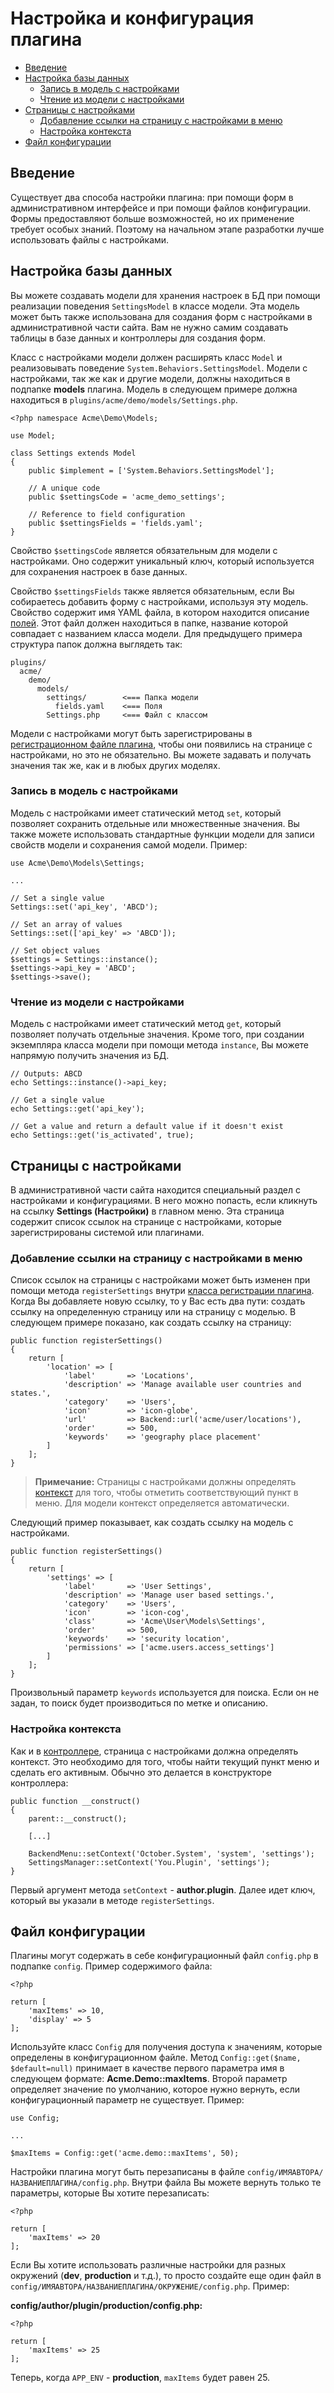 # Настройка и конфигурация плагина

- [Введение](#introduction)
- [Настройка базы данных](#database-settings)
    - [Запись в модель с настройками](#writing-settings)
    - [Чтение из модели с настройками](#reading-settings)
- [Страницы с настройками](#backend-pages)
    - [Добавление ссылки на страницу с настройками в меню](#link-registration)
    - [Настройка контекста](#settings-page-context)
- [Файл конфигурации](#file-configuration)

<a name="introduction" class="anchor"></a>
## Введение

Существует два способа настройки плагина: при помощи форм в административном интерфейсе и при помощи файлов конфигурации. Формы предоставляют больше возможностей, но их применение требует особых знаний. Поэтому на начальном этапе разработки лучше использовать файлы с настройками.

<a name="database-settings" class="anchor"></a>
## Настройка базы данных

Вы можете создавать модели для хранения настроек в БД при помощи реализации поведения `SettingsModel` в классе модели. Эта модель может быть также использована для создания форм с настройками в административной части сайта. Вам не нужно самим создавать таблицы в базе данных и контроллеры для создания форм.

Класс с настройками модели должен расширять класс `Model` и реализовывать поведение `System.Behaviors.SettingsModel`. Модели с настройками, так же как и другие модели, должны находиться в подпапке **models** плагина. Модель в следующем примере должна находиться в `plugins/acme/demo/models/Settings.php`.

    <?php namespace Acme\Demo\Models;

    use Model;

    class Settings extends Model
    {
        public $implement = ['System.Behaviors.SettingsModel'];

        // A unique code
        public $settingsCode = 'acme_demo_settings';

        // Reference to field configuration
        public $settingsFields = 'fields.yaml';
    }

Свойство `$settingsCode` является обязательным для модели с настройками. Оно содержит уникальный ключ, который используется для сохранения настроек в базе данных.

Свойство `$settingsFields` также является обязательным, если Вы собираетесь добавить форму с настройками, используя эту модель. Свойство содержит имя YAML файла, в котором находится описание [полей](./backend-forms). Этот файл должен находиться в папке, название которой совпадает с названием класса модели. Для предыдущего примера структура папок должна выглядеть так:

    plugins/
      acme/
        demo/
          models/
            settings/        <=== Папка модели
              fields.yaml    <=== Поля
            Settings.php     <=== Файл с классом

Модели с настройками могут быть зарегистрированы в [регистрационном файле плагина](./plugin-registration#backend-settings), чтобы они появились на странице с настройками, но это не обязательно. Вы можете задавать и получать значения так же, как и в любых других моделях.

<a name="writing-settings" class="anchor"></a>
### Запись в модель с настройками

Модель с настройками имеет статический метод `set`, который позволяет сохранить отдельные или множественные значения. Вы также можете использовать стандартные функции модели для записи свойств модели и сохранения самой модели. Пример:

    use Acme\Demo\Models\Settings;

    ...

    // Set a single value
    Settings::set('api_key', 'ABCD');

    // Set an array of values
    Settings::set(['api_key' => 'ABCD']);

    // Set object values
    $settings = Settings::instance();
    $settings->api_key = 'ABCD';
    $settings->save();

<a name="reading-settings" class="anchor"></a>
### Чтение из модели с настройками

Модель с настройками имеет статический метод `get`, который позволяет получать отдельные значения. Кроме того, при создании экземпляра класса модели при помощи метода `instance`, Вы можете напрямую получить значения из БД.

    // Outputs: ABCD
    echo Settings::instance()->api_key;

    // Get a single value
    echo Settings::get('api_key');

    // Get a value and return a default value if it doesn't exist
    echo Settings::get('is_activated', true);


<a name="backend-pages" class="anchor"></a>
## Страницы с настройками

В административной части сайта находится специальный раздел с настройками и конфигурациями. В него можно попасть, если кликнуть на ссылку **Settings (Настройки)** в главном меню. Эта страница содержит список ссылок на странице с настройками, которые зарегистрированы системой или плагинами.

<a name="link-registration" class="anchor"></a>
### Добавление ссылки на страницу с настройками в меню

Список ссылок на страницы с настройками может быть изменен при помощи метода `registerSettings` внутри [класса регистрации плагина](./plugin-registration#registration-file). Когда Вы добавляете новую ссылку, то у Вас есть два пути: создать ссылку на определенную страницу или на страницу с моделью. В следующем примере показано, как создать ссылку на страницу:

    public function registerSettings()
    {
        return [
            'location' => [
                'label'       => 'Locations',
                'description' => 'Manage available user countries and states.',
                'category'    => 'Users',
                'icon'        => 'icon-globe',
                'url'         => Backend::url('acme/user/locations'),
                'order'       => 500,
                'keywords'    => 'geography place placement'
            ]
        ];
    }

> **Примечание:** Страницы с настройками должны определять [контекст](./plugin-settings#settings-page-context) для того, чтобы отметить соответствующий пункт в меню. Для модели контекст определяется автоматически.

Следующий пример показывает, как создать ссылку на модель с настройками.

    public function registerSettings()
    {
        return [
            'settings' => [
                'label'       => 'User Settings',
                'description' => 'Manage user based settings.',
                'category'    => 'Users',
                'icon'        => 'icon-cog',
                'class'       => 'Acme\User\Models\Settings',
                'order'       => 500,
                'keywords'    => 'security location',
                'permissions' => ['acme.users.access_settings']
            ]
        ];
    }

Произвольный параметр `keywords` используется для поиска. Если он не задан, то поиск будет производиться по метке и описанию.

<a name="settings-page-context" class="anchor"></a>
### Настройка контекста

Как и в [контроллере](./backend-controllers-views-ajax#navigation-context), страница с настройками должна определять контекст. Это необходимо для того, чтобы найти текущий пункт меню и сделать его активным. Обычно это делается в конструкторе контроллера:

    public function __construct()
    {
        parent::__construct();

        [...]

        BackendMenu::setContext('October.System', 'system', 'settings');
        SettingsManager::setContext('You.Plugin', 'settings');
    }

Первый аргумент метода `setContext` - **author.plugin**. Далее идет ключ, который вы указали в методе `registerSettings`.

<a name="file-configuration" class="anchor"></a>
## Файл конфигурации

Плагины могут содержать в себе конфигурационный файл `config.php` в подпапке `config`. Пример содержимого файла:

    <?php

    return [
        'maxItems' => 10,
        'display' => 5
    ];

Используйте класс `Config` для получения доступа к значениям, которые определены в конфигурационном файле. Метод `Config::get($name, $default=null)` принимает в качестве первого параметра имя в следующем формате: **Acme.Demo::maxItems**. Второй параметр определяет значение по умолчанию, которое нужно вернуть, если конфигурационный параметр не существует. Пример:

    use Config;

    ...

    $maxItems = Config::get('acme.demo::maxItems', 50);

Настройки плагина могут быть перезаписаны в файле `config/ИМЯАВТОРА/НАЗВАНИЕПЛАГИНА/config.php`. Внутри файла Вы можете вернуть только те параметры, которые Вы хотите перезаписать:

    <?php

    return [
        'maxItems' => 20
    ];

Если Вы хотите использовать различные настройки для разных окружений (**dev**, **production** и т.д.), то просто создайте еще один файл в `config/ИМЯАВТОРА/НАЗВАНИЕПЛАГИНА/ОКРУЖЕНИЕ/config.php`. Пример:

**config/author/plugin/production/config.php:**

    <?php

    return [
        'maxItems' => 25
    ];

Теперь, когда `APP_ENV` - **production**, `maxItems` будет равен 25.
